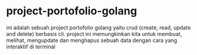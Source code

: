 # project-portofolio-golang
ini adalah sebuah project portofolio golang yaitu crud (create, read, update and delete) berbasis cli. project ini memungkinkan kita untuk membuat, melihat, mengupdate dan menghapus sebuah data dengan cara yang interaktif di terminal 
